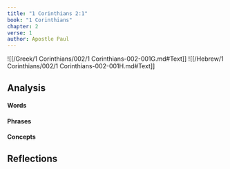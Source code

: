 ```yaml
---
title: "1 Corinthians 2:1"
book: "1 Corinthians"
chapter: 2
verse: 1
author: Apostle Paul
---
```

![[/Greek/1 Corinthians/002/1 Corinthians-002-001G.md#Text]]
![[/Hebrew/1 Corinthians/002/1 Corinthians-002-001H.md#Text]]

## Analysis

#### Words

#### Phrases

#### Concepts

## Reflections
